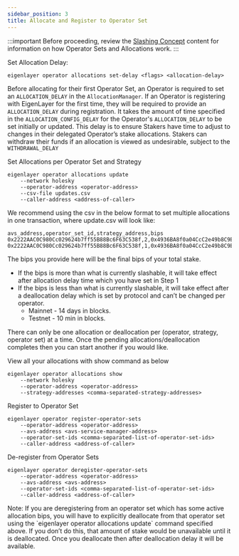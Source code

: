 ```yaml
---
sidebar_position: 3
title: Allocate and Register to Operator Set
---
```


:::important
Before proceeding, review the [Slashing Concept](../../eigenlayer/concepts/slashing.md) content for information on how Operator Sets and Allocations work.
:::

Set Allocation Delay:

```
eigenlayer operator allocations set-delay <flags> <allocation-delay>
```

Before allocating for their first Operator Set, an Operator is required to set an `ALLOCATION_DELAY` in the `AllocationManager`. If an Operator is registering with EigenLayer for the first time, they will be required to provide an `ALLOCATION_DELAY` during registration. It takes the amount of time specified in the `ALLOCATION_CONFIG_DELAY` for the Operator's `ALLOCATION_DELAY` to be set initially or updated. This delay is to ensure Stakers have time to adjust to changes in their delegated Operator’s stake allocations. Stakers can withdraw their funds if an allocation is viewed as undesirable, subject to the `WITHDRAWAL_DELAY`

Set Allocations per Operator Set and Strategy

```
eigenlayer operator allocations update 
	--network holesky 
	--operator-address <operator-address> 
	--csv-file updates.csv 
	--caller-address <address-of-caller>
```

We recommend using the csv in the below format to set multiple allocations in one transaction, where update.csv will look like:

```
avs_address,operator_set_id,strategy_address,bips
0x2222AAC0C980Cc029624b7ff55B88Bc6F63C538f,2,0x4936BA8f0a04CcC2e49b8C9E42448c5cD04bF3f5,1200
0x2222AAC0C980Cc029624b7ff55B88Bc6F63C538f,1,0x4936BA8f0a04CcC2e49b8C9E42448c5cD04bF3f5,165
```

The bips you provide here will be the final bips of your total stake.

* If the bips is more than what is currently slashable, it will take effect after allocation delay time which you have set in Step 1  
* If the bips is less than what is currently slashable, it will take effect after a deallocation delay which is set by protocol and can’t be changed per operator.  
  * Mainnet \- 14 days in blocks.  
  * Testnet \- 10 min in blocks.

There can only be one allocation or deallocation per (operator, strategy, operator set) at a time. Once the pending allocations/deallocation completes then you can start another if you would like. 

View all your allocations with show command as below

```
eigenlayer operator allocations show 
	--network holesky 
	--operator-address <operator-address> 
	--strategy-addresses <comma-separated-strategy-addresses>

```

Register to Operator Set

```
eigenlayer operator register-operator-sets 
	--operator-address <operator-address> 
	--avs-address <avs-service-manager-address> 
	--operator-set-ids <comma-separated-list-of-operator-set-ids>
	--caller-address <address-of-caller>
```

De-register from Operator Sets
```
eigenlayer operator deregister-operator-sets 
	--operator-address <operator-address> 
	--avs-address <avs-address> 
	--operator-set-ids <comma-separated-list-of-operator-set-ids>
	--caller-address <address-of-caller>
```

Note: If you are deregistering from an operator set which has some active allocation bips, you will have to explicitly deallocate from that operator set using the \`eigenlayer operator allocations update\` command specified above. If you don’t do this, that amount of stake would be unavailable until it is deallocated. Once you deallocate then after deallocation delay it will be available.
